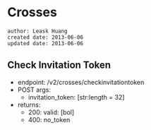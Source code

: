 # Crosses
    author: Leask Huang
    created date: 2013-06-06
    updated date: 2013-06-06


## Check Invitation Token
* endpoint: /v2/crosses/checkinvitationtoken
* POST args:
    - invitation_token: [str:length = 32]
* returns:
    - 200: valid: [bol]
    - 400: no_token
